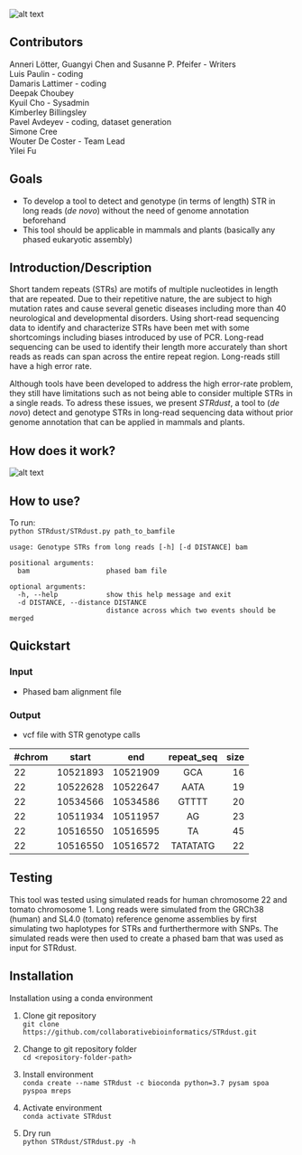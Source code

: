 ![alt text](https://raw.githubusercontent.com/collaborativebioinformatics/STRdust/main/STRdust-logo.jpg)  

## Contributors  
  Anneri Lötter, Guangyi Chen and Susanne P. Pfeifer - Writers  
  Luis Paulin - coding  
  Damaris Lattimer - coding  
  Deepak Choubey  
  Kyuil Cho - Sysadmin  
  Kimberley Billingsley  
  Pavel Avdeyev - coding, dataset generation  
  Simone Cree  
  Wouter De Coster - Team Lead  
  Yilei Fu  

## Goals
* To develop a tool to detect and genotype (in terms of length) STR in long reads (_de novo_) without the need of genome annotation beforehand
* This tool should be applicable in mammals and plants (basically any phased eukaryotic assembly)

## Introduction/Description
Short tandem repeats (STRs) are motifs of multiple nucleotides in length that are repeated. Due to their repetitive nature, the are subject to high mutation rates and cause several genetic diseases including more than 40 neurological and developmental disorders. Using short-read sequencing data to identify and characterize STRs have been met with some shortcomings including biases introduced by use of PCR. Long-read sequencing can be used to identify their length more accurately than short reads as reads can span across the entire repeat region. Long-reads still have a high error rate.

Although tools have been developed to address the high error-rate problem, they still have limitations such as not being able to consider multiple STRs in a single reads. To adress these issues, we present _STRdust_, a tool to (_de novo_) detect and genotype STRs in long-read sequencing data without prior genome annotation that can be applied in mammals and plants.

## How does it work?  
![alt text](https://raw.githubusercontent.com/collaborativebioinformatics/STRdust/main/STRdustFlowchart.png)

## How to use?  
To run:  
`python STRdust/STRdust.py path_to_bamfile`  

```
usage: Genotype STRs from long reads [-h] [-d DISTANCE] bam

positional arguments:
  bam                   phased bam file

optional arguments:
  -h, --help            show this help message and exit
  -d DISTANCE, --distance DISTANCE
                        distance across which two events should be merged
 ```

## Quickstart

### Input  
  * Phased bam alignment file  

### Output  
  * vcf file with STR genotype calls  

| #chrom | start | end | repeat_seq | size |
| --------- | :-------: | :-----: | :------------: | -------: |
| 22 | 10521893 |	10521909 |	GCA |	16 |
| 22 |  10522628 |	10522647 |	AATA |	19 |
| 22 |	10534566 |	10534586 |	GTTTT |	20 |
| 22 |	10511934 |	10511957 |	AG |	23 |
| 22 |	10516550 |	10516595 |	TA |	45 |
| 22 |	10516550 |	10516572 |	TATATATG |	22 |


## Testing  
This tool was tested using simulated reads for human chromosome 22 and tomato chromosome 1. Long reads were simulated from the GRCh38 (human) and SL4.0 (tomato) reference genome assemblies by first simulating two haplotypes for STRs and furtherthermore with SNPs. The simulated reads were then used to create a phased bam that was used as input for STRdust.   

## Installation  
Installation using a conda environment

1. Clone git repository  
`git clone https://github.com/collaborativebioinformatics/STRdust.git`  

2. Change to git repository folder  
`cd <repository-folder-path>`

3. Install environment  
`conda create --name STRdust -c bioconda python=3.7 pysam spoa pyspoa mreps`  

4. Activate environment  
`conda activate STRdust`  

5. Dry run  
`python STRdust/STRdust.py -h`  


 

